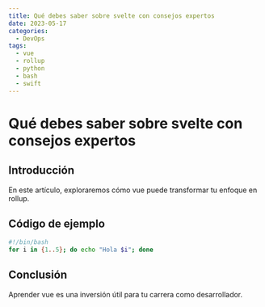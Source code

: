 ```yaml
---
title: Qué debes saber sobre svelte con consejos expertos
date: 2023-05-17
categories:
  - DevOps
tags:
  - vue
  - rollup
  - python
  - bash
  - swift
---
```


# Qué debes saber sobre svelte con consejos expertos

## Introducción

En este artículo, exploraremos cómo vue puede transformar tu enfoque en rollup.

## Código de ejemplo

```bash
#!/bin/bash
for i in {1..5}; do echo "Hola $i"; done
```

## Conclusión

Aprender vue es una inversión útil para tu carrera como desarrollador.